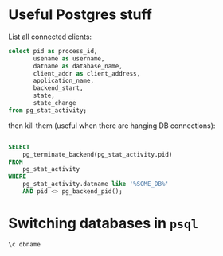 # Useful Postgres stuff

List all connected clients:

```sql
select pid as process_id,
       usename as username,
       datname as database_name,
       client_addr as client_address,
       application_name,
       backend_start,
       state,
       state_change
from pg_stat_activity;

```

then kill them (useful when there are hanging DB connections):

```sql

SELECT
	pg_terminate_backend(pg_stat_activity.pid)
FROM
	pg_stat_activity
WHERE
	pg_stat_activity.datname like '%SOME_DB%'
	AND pid <> pg_backend_pid();

 ```


# Switching databases in `psql`

`\c dbname`

